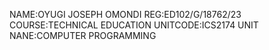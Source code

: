 NAME:OYUGI JOSEPH OMONDI
REG:ED102/G/18762/23
COURSE:TECHNICAL EDUCATION
UNITCODE:ICS2174
UNIT NANE:COMPUTER PROGRAMMING
